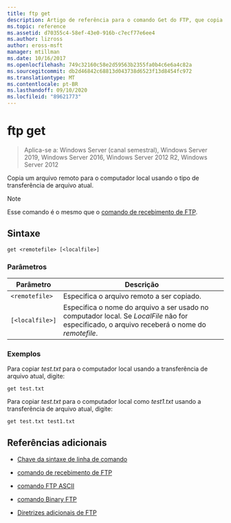 ```yaml
---
title: ftp get
description: Artigo de referência para o comando Get do FTP, que copia um arquivo remoto para o computador local usando o tipo de transferência de arquivo atual.
ms.topic: reference
ms.assetid: d70355c4-58ef-43e0-916b-c7ecf77e6ee4
ms.author: lizross
author: eross-msft
manager: mtillman
ms.date: 10/16/2017
ms.openlocfilehash: 749c32160c58e2d59563b2355fa0b4c6e6a4c82a
ms.sourcegitcommit: db2d46842c68813d043738d6523f13d8454fc972
ms.translationtype: MT
ms.contentlocale: pt-BR
ms.lasthandoff: 09/10/2020
ms.locfileid: "89621773"
---
```

# <a name="ftp-get"></a>ftp get

> Aplica-se a: Windows Server (canal semestral), Windows Server 2019, Windows Server 2016, Windows Server 2012 R2, Windows Server 2012

Copia um arquivo remoto para o computador local usando o tipo de transferência de arquivo atual.

> [!NOTE]
> Esse comando é o mesmo que o [comando de recebimento de FTP](ftp-recv.md).

## <a name="syntax"></a>Sintaxe

```
get <remotefile> [<localfile>]
```

### <a name="parameters"></a>Parâmetros

| Parâmetro | Descrição |
| --------- | ----------- |
| `<remotefile>` | Especifica o arquivo remoto a ser copiado. |
| `[<localfile>]` | Especifica o nome do arquivo a ser usado no computador local. Se *LocalFile* não for especificado, o arquivo receberá o nome do *remotefile*. |

### <a name="examples"></a>Exemplos

Para copiar *test.txt* para o computador local usando a transferência de arquivo atual, digite:

```
get test.txt
```

Para copiar *test.txt* para o computador local como *test1.txt* usando a transferência de arquivo atual, digite:

```
get test.txt test1.txt
```

## <a name="additional-references"></a>Referências adicionais

- [Chave da sintaxe de linha de comando](command-line-syntax-key.md)

- [comando de recebimento de FTP](ftp-recv.md)

- [comando FTP ASCII](ftp-ascii.md)

- [comando Binary FTP](ftp-binary.md)

- [Diretrizes adicionais de FTP](/previous-versions/orphan-topics/ws.10/cc756013(v=ws.10))
